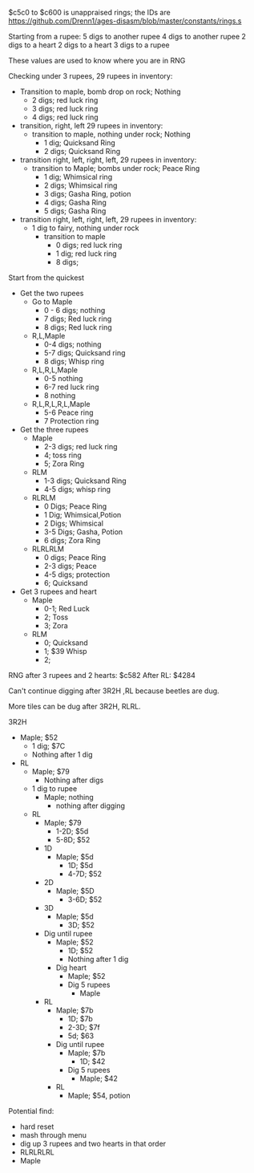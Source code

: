 $c5c0 to $c600 is unappraised rings; the IDs are https://github.com/Drenn1/ages-disasm/blob/master/constants/rings.s



Starting from a rupee:
5 digs to another rupee
4 digs to another rupee
2 digs to a heart
2 digs to a heart
3 digs to a rupee

These values are used to know where you are in RNG

Checking under 3 rupees, 29 rupees in inventory:
- Transition to maple, bomb drop on rock; Nothing
  - 2 digs; red luck ring
  - 3 digs; red luck ring
  - 4 digs; red luck ring
- transition, right, left 29 rupees in inventory:
  - transition to maple, nothing under rock; Nothing
    - 1 dig; Quicksand Ring
    - 2 digs; Quicksand Ring
- transition right, left, right, left, 29 rupees in inventory:
  - transition to Maple; bombs under rock; Peace Ring
    - 1 dig; Whimsical ring
    - 2 digs; Whimsical ring
    - 3 digs; Gasha Ring, potion
    - 4 digs; Gasha Ring
    - 5 digs; Gasha Ring
- transition right, left, right, left, 29 rupees in inventory:
  - 1 dig to fairy, nothing under rock
    - transition to maple
      - 0 digs; red luck ring
      - 1 dig; red luck ring
      - 8 digs;



Start from the quickest

- Get the two rupees
  - Go to Maple
    - 0 - 6 digs; nothing
    - 7 digs; Red luck ring
    - 8 digs; Red luck ring
  - R,L,Maple
    - 0-4 digs; nothing
    - 5-7 digs; Quicksand ring
    - 8 digs; Whisp ring
  - R,L,R,L,Maple
    - 0-5 nothing
    - 6-7 red luck ring
    - 8 nothing
  - R,L,R,L,R,L,Maple
    - 5-6 Peace ring
    - 7 Protection ring
- Get the three rupees
  - Maple
    - 2-3 digs; red luck ring
    - 4; toss ring
    - 5; Zora Ring
  - RLM
    - 1-3 digs; Quicksand Ring
    - 4-5 digs; whisp ring
  - RLRLM
    - 0 Digs; Peace Ring
    - 1 Dig; Whimsical,Potion
    - 2 Digs; Whimsical
    - 3-5 Digs; Gasha, Potion
    - 6 digs; Zora Ring
  - RLRLRLM
    - 0 digs; Peace Ring
    - 2-3 digs; Peace
    - 4-5 digs; protection
    - 6; Quicksand
- Get 3 rupees and heart
  - Maple
    - 0-1; Red Luck
    - 2; Toss
    - 3; Zora
  - RLM
    - 0; Quicksand
    - 1; $39 Whisp
    - 2;


RNG after 3 rupees and 2 hearts: $c582
After RL: $4284

Can't continue digging after 3R2H ,RL because beetles are dug.

More tiles can be dug after 3R2H, RLRL.

3R2H
- Maple; $52
  - 1 dig; $7C
  - Nothing after 1 dig
- RL
  - Maple; $79
    - Nothing after digs
  - 1 dig to rupee
    - Maple; nothing
      - nothing after digging
  - RL
    - Maple; $79
      - 1-2D; $5d
      - 5-8D; $52
    - 1D
      - Maple; $5d
        - 1D; $5d
        - 4-7D; $52
    - 2D
      - Maple; $5D
        - 3-6D; $52
    - 3D
      - Maple; $5d
        - 3D; $52
    - Dig until rupee
      - Maple; $52
        - 1D; $52
        - Nothing after 1 dig
      - Dig heart
        - Maple; $52
        - Dig 5 rupees
          - Maple
    - RL
      - Maple; $7b
        - 1D; $7b
        - 2-3D; $7f
        - 5d; $63
      - Dig until rupee
        - Maple; $7b
          - 1D; $42
        - Dig 5 rupees
          - Maple; $42
      - RL
        - Maple; $54, potion

Potential find:
- hard reset
- mash through menu
- dig up 3 rupees and two hearts in that order
- RLRLRLRL
- Maple
